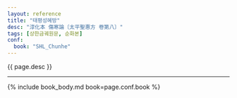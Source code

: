 ```yaml
---
layout: reference
title: "태평성혜방"
desc: "淳化本 傷寒論〔太平聖惠方 卷第八〕"
tags: [상한금궤원문, 순화본]
conf:
  book: "SHL_Chunhe"
---
```


{{ page.desc }}

***

{% include book_body.md book=page.conf.book %}
